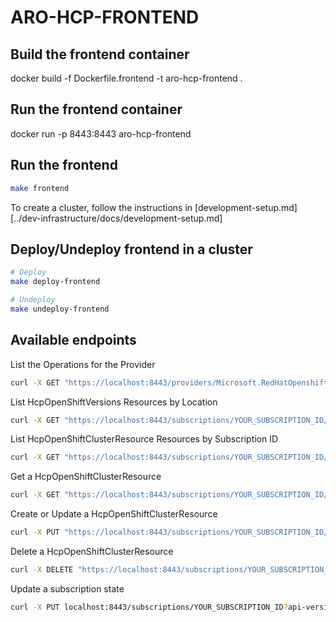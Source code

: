 # ARO-HCP-FRONTEND

## Build the frontend container
docker build -f Dockerfile.frontend -t aro-hcp-frontend .

## Run the frontend container
docker run -p 8443:8443 aro-hcp-frontend

## Run the frontend

```bash
make frontend
```

To create a cluster, follow the instructions in [development-setup.md][../dev-infrastructure/docs/development-setup.md]

## Deploy/Undeploy frontend in a cluster

```bash
# Deploy
make deploy-frontend

# Undeploy
make undeploy-frontend
```

## Available endpoints

List the Operations for the Provider
```bash
curl -X GET "https://localhost:8443/providers/Microsoft.RedHatOpenshift/operations?api-version=2024-06-10-preview"
```

List HcpOpenShiftVersions Resources by Location
```bash
curl -X GET "https://localhost:8443/subscriptions/YOUR_SUBSCRIPTION_ID/locations/YOUR_LOCATION/providers/Microsoft.RedHatOpenshift/hcpOpenShiftVersions?api-version=2024-06-10-preview"
```

List HcpOpenShiftClusterResource Resources by Subscription ID
```bash
curl -X GET "https://localhost:8443/subscriptions/YOUR_SUBSCRIPTION_ID/providers/Microsoft.RedHatOpenshift/hcpOpenShiftClusters?api-version=2024-06-10-preview"
```

Get a HcpOpenShiftClusterResource
```bash
curl -X GET "https://localhost:8443/subscriptions/YOUR_SUBSCRIPTION_ID/resourceGroups/YOUR_RESOURCE_GROUP_NAME/providers/Microsoft.RedHatOpenshift/hcpOpenShiftClusters/YOUR_CLUSTER_NAME?api-version=2024-06-10-preview"
```

Create or Update a HcpOpenShiftClusterResource
```bash
curl -X PUT "https://localhost:8443/subscriptions/YOUR_SUBSCRIPTION_ID/resourceGroups/YOUR_RESOURCE_GROUP_NAME/providers/Microsoft.RedHatOpenshift/hcpOpenShiftClusters/YOUR_CLUSTER_NAME?api-version=2024-06-10-preview" -H "Content-Type: application/json" -d @mycluster.yaml
```

Delete a HcpOpenShiftClusterResource
```bash
curl -X DELETE "https://localhost:8443/subscriptions/YOUR_SUBSCRIPTION_ID/resourceGroups/YOUR_RESOURCE_GROUP_NAME/providers/Microsoft.RedHatOpenshift/hcpOpenShiftClusters/YOUR_CLUSTER_NAME?api-version=2024-06-10-preview"
```


Update a subscription state
```bash
curl -X PUT localhost:8443/subscriptions/YOUR_SUBSCRIPTION_ID?api-version=2.0 -H 'content-type: application/json' -d '{"state":"Registered"}'
```
